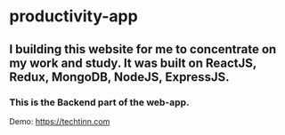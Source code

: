 # productivity-app

## I building this website for me to concentrate on my work and study. It was built on ReactJS, Redux, MongoDB, NodeJS, ExpressJS.
### This is the Backend part of the web-app.

Demo: https://techtinn.com
